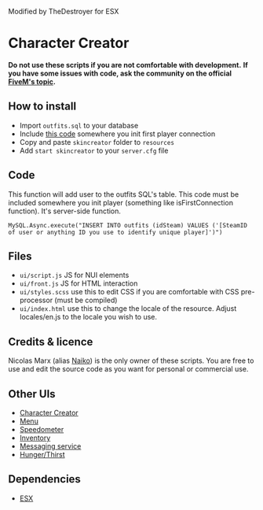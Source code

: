Modified by TheDestroyer for ESX

# Character Creator

**Do not use these scripts if you are not comfortable with development.**
**If you have some issues with code, ask the community on the official [FiveM's topic](https://forum.fivem.net/t/preview-enhanced-hud/634217).**

## How to install

* Import ```outfits.sql``` to your database
* Include [this code](#code) somewhere you init first player connection
* Copy and paste ```skincreator``` folder to ```resources```
* Add ```start skincreator``` to your ```server.cfg``` file

## Code

This function will add user to the outfits SQL's table. This code must be included somewhere you init player (something like isFirstConnection function). It's server-side function.
```
MySQL.Async.execute("INSERT INTO outfits (idSteam) VALUES ('[SteamID of user or anything ID you use to identify unique player]')")
```

## Files

* ```ui/script.js``` JS for NUI elements
* ```ui/front.js``` JS for HTML interaction
* ```ui/styles.scss``` use this to edit CSS if you are comfortable with CSS pre-processor (must be compiled)
* ```ui/index.html``` use this to change the locale of the resource. Adjust locales/en.js to the locale you wish to use.

## Credits & licence

Nicolas Marx (alias [Naiko](https://twitter.com/naikzer_)) is the only owner of these scripts. You are free to use and edit the source code as you want for personal or commercial use. 

## Other UIs

* [Character Creator](../skincreator)
* [Menu](../menu)
* [Speedometer](../speedometer) 
* [Inventory]() 
* [Messaging service]() 
* [Hunger/Thirst]() 

## Dependencies

* [ESX](https://github.com/FXServer-ESX/fxserver-es_extended)